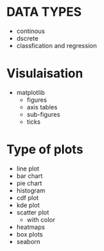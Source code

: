 # DATA TYPES
* continous
* dscrete
* classfication and regression
# Visulaisation
* matplotlib
   * figures
   * axis tables
   * sub-figures
   * ticks
 # Type of plots
 * line plot
 * bar chart
 * pie chart
 * histogram
 * cdf plot
 * kde plot
 * scatter plot
     * with color
* heatmaps
* box plots
* seaborn
